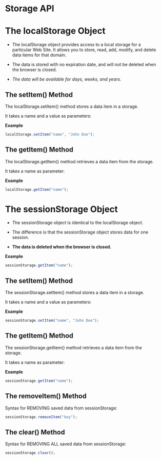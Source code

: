 **Storage API**
===

# The localStorage Object

- The localStorage object provides access to a local storage for a particular Web Site. It allows you to store, read, add, modify, and delete data items for that domain.

- The data is stored with no expiration date, and will not be deleted when the browser is closed.

- *The data will be available for days, weeks, and years.*

## The setItem() Method
The localStorage.setItem() method stores a data item in a storage.

It takes a name and a value as parameters:

**Example**
```js
localStorage.setItem("name", "John Doe");
```
## The getItem() Method
The localStorage.getItem() method retrieves a data item from the storage.

It takes a name as parameter:

**Example**
```js
localStorage.getItem("name");
```

# The sessionStorage Object
- The sessionStorage object is identical to the localStorage object.

- The difference is that the sessionStorage object stores data for one session.

- **The data is deleted when the browser is closed.**

**Example**
```js
sessionStorage.getItem("name");
```

## The setItem() Method
The sessionStorage.setItem() method stores a data item in a storage.

It takes a name and a value as parameters:

**Example**
```js
sessionStorage.setItem("name", "John Doe");
```
## The getItem() Method
The sessionStorage.getItem() method retrieves a data item from the storage.

It takes a name as parameter:

**Example**
```js
sessionStorage.getItem("name");
```
## The removeItem() Method
Syntax for REMOVING saved data from sessionStorage:
```js
sessionStorage.removeItem("key");
```
## The clear() Method
Syntax for REMOVING ALL saved data from sessionStorage:
```js
sessionStorage.clear();
```

